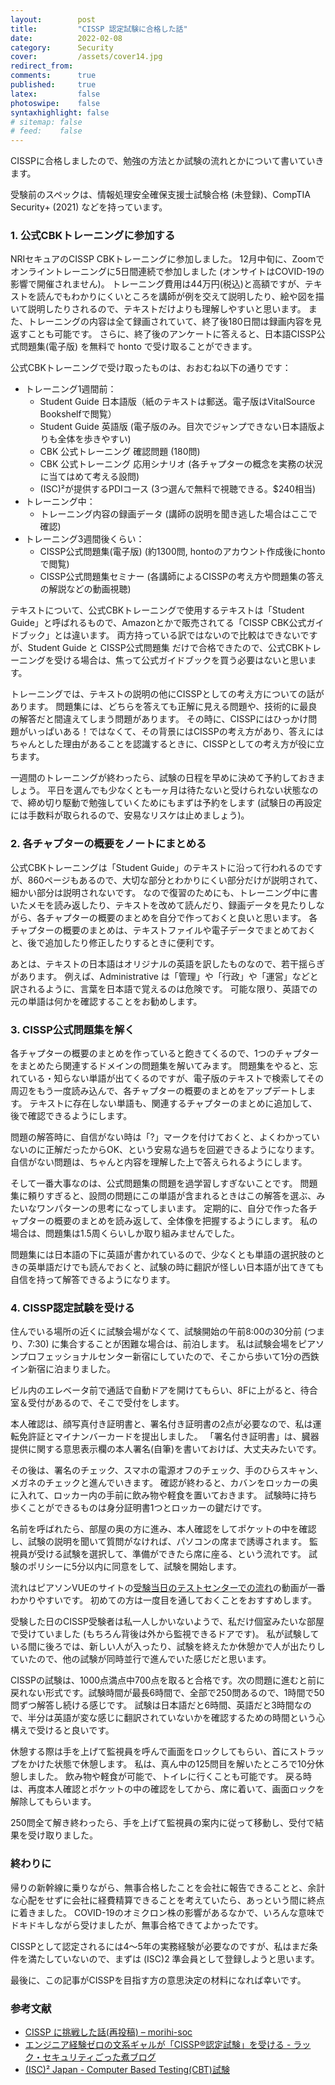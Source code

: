 ```yaml
---
layout:        post
title:         "CISSP 認定試験に合格した話"
date:          2022-02-08
category:      Security
cover:         /assets/cover14.jpg
redirect_from:
comments:      true
published:     true
latex:         false
photoswipe:    false
syntaxhighlight: false
# sitemap: false
# feed:    false
---
```


CISSPに合格しましたので、勉強の方法とか試験の流れとかについて書いていきます。

受験前のスペックは、情報処理安全確保支援士試験合格 (未登録)、CompTIA Security+ (2021) などを持っています。

### 1. 公式CBKトレーニングに参加する

NRIセキュアのCISSP CBKトレーニングに参加しました。
12月中旬に、Zoomでオンライントレーニングに5日間連続で参加しました (オンサイトはCOVID-19の影響で開催されません)。
トレーニング費用は44万円(税込)と高額ですが、テキストを読んでもわかりにくいところを講師が例を交えて説明したり、絵や図を描いて説明したりされるので、テキストだけよりも理解しやすいと思います。
また、トレーニングの内容は全て録画されていて、終了後180日間は録画内容を見返すことも可能です。
さらに、終了後のアンケートに答えると、日本語CISSP公式問題集(電子版) を無料で honto で受け取ることができます。

公式CBKトレーニングで受け取ったものは、おおむね以下の通りです：
- トレーニング1週間前：
  - Student Guide 日本語版（紙のテキストは郵送。電子版はVitalSource Bookshelfで閲覧）
  - Student Guide 英語版 (電子版のみ。目次でジャンプできない日本語版よりも全体を歩きやすい)
  - CBK 公式トレーニング 確認問題 (180問)
  - CBK 公式トレーニング 応用シナリオ (各チャプターの概念を実務の状況に当てはめて考える設問)
  - (ISC)²が提供するPDIコース (3つ選んで無料で視聴できる。$240相当)
- トレーニング中：
  - トレーニング内容の録画データ (講師の説明を聞き逃した場合はここで確認)
- トレーニング3週間後くらい：
  - CISSP公式問題集(電子版) (約1300問, hontoのアカウント作成後にhontoで閲覧)
  - CISSP公式問題集セミナー (各講師によるCISSPの考え方や問題集の答えの解説などの動画視聴)

テキストについて、公式CBKトレーニングで使用するテキストは「Student Guide」と呼ばれるもので、Amazonとかで販売されてる「CISSP CBK公式ガイドブック」とは違います。
両方持っている訳ではないので比較はできないですが、Student Guide と CISSP公式問題集 だけで合格できたので、公式CBKトレーニングを受ける場合は、焦って公式ガイドブックを買う必要はないと思います。

トレーニングでは、テキストの説明の他にCISSPとしての考え方についての話があります。
問題集には、どちらを答えても正解に見える問題や、技術的に最良の解答だと間違えてしまう問題があります。
その時に、CISSPにはひっかけ問題がいっぱいある！ではなくて、その背景にはCISSPの考え方があり、答えにはちゃんとした理由があることを認識するときに、CISSPとしての考え方が役に立ちます。

一週間のトレーニングが終わったら、試験の日程を早めに決めて予約しておきましょう。
平日を選んでも少なくとも一ヶ月は待たないと受けられない状態なので、締め切り駆動で勉強していくためにもまずは予約をします (試験日の再設定には手数料が取られるので、安易なリスケは止めましょう)。

### 2. 各チャプターの概要をノートにまとめる

公式CBKトレーニングは「Student Guide」のテキストに沿って行われるのですが、860ページもあるので、大切な部分とわかりにくい部分だけが説明されて、細かい部分は説明されないです。
なので復習のためにも、トレーニング中に書いたメモを読み返したり、テキストを改めて読んだり、録画データを見たりしながら、各チャプターの概要のまとめを自分で作っておくと良いと思います。
各チャプターの概要のまとめは、テキストファイルや電子データでまとめておくと、後で追加したり修正したりするときに便利です。

あとは、テキストの日本語はオリジナルの英語を訳したものなので、若干揺らぎがあります。
例えば、Administrative は「管理」や「行政」や「運営」などと訳されるように、言葉を日本語で覚えるのは危険です。
可能な限り、英語での元の単語は何かを確認することをお勧めします。

### 3. CISSP公式問題集を解く

各チャプターの概要のまとめを作っていると飽きてくるので、1つのチャプターをまとめたら関連するドメインの問題集を解いてみます。
問題集をやると、忘れている・知らない単語が出てくるのですが、電子版のテキストで検索してその周辺をもう一度読み込んで、各チャプターの概要のまとめをアップデートします。
テキストに存在しない単語も、関連するチャプターのまとめに追加して、後で確認できるようにします。

問題の解答時に、自信がない時は「?」マークを付けておくと、よくわかっていないのに正解だったからOK、という安易な過ちを回避できるようになります。
自信がない問題は、ちゃんと内容を理解した上で答えられるようにします。

そして一番大事なのは、公式問題集の問題を過学習しすぎないことです。
問題集に頼りすぎると、設問の問題にこの単語が含まれるときはこの解答を選ぶ、みたいなワンパターンの思考になってしまいます。
定期的に、自分で作った各チャプターの概要のまとめを読み返して、全体像を把握するようにします。
私の場合は、問題集は1.5周くらいしか取り組みませんでした。

問題集には日本語の下に英語が書かれているので、少なくとも単語の選択肢のときの英単語だけでも読んでおくと、試験の時に翻訳が怪しい日本語が出てきても自信を持って解答できるようになります。

### 4. CISSP認定試験を受ける

住んでいる場所の近くに試験会場がなくて、試験開始の午前8:00の30分前 (つまり、7:30) に集合することが困難な場合は、前泊します。
私は試験会場をピアソンプロフェッショナルセンター新宿にしていたので、そこから歩いて1分の西鉄イン新宿に泊まりました。

ビル内のエレベータ前で通話で自動ドアを開けてもらい、8Fに上がると、待合室＆受付があるので、そこで受付をします。

本人確認は、顔写真付き証明書と、署名付き証明書の2点が必要なので、私は運転免許証とマイナンバーカードを提出しました。
「署名付き証明書」は、臓器提供に関する意思表示欄の本人署名(自筆)を書いておけば、大丈夫みたいです。

その後は、署名のチェック、スマホの電源オフのチェック、手のひらスキャン、メガネのチェックと進んでいきます。
確認が終わると、カバンをロッカーの奥に入れて、ロッカー内の手前に飲み物や軽食を置いておきます。
試験時に持ち歩くことができるものは身分証明書1つとロッカーの鍵だけです。

名前を呼ばれたら、部屋の奥の方に進み、本人確認をしてポケットの中を確認し、試験の説明を聞いて質問がなければ、パソコンの席まで誘導されます。
監視員が受ける試験を選択して、準備ができたら席に座る、という流れです。
試験のポリシーに5分以内に同意をして、試験を開始します。

流れはピアソンVUEのサイトの[受験当日のテストセンターでの流れ](https://www.pearsonvue.co.jp/Test-takers/security.aspx)の動画が一番わかりやすいです。
初めての方は一度目を通しておくことをおすすめします。

受験した日のCISSP受験者は私一人しかいないようで、私だけ個室みたいな部屋で受けていました (もちろん背後は外から監視できるドアです)。
私が試験している間に後ろでは、新しい人が入ったり、試験を終えたか休憩かで人が出たりしていたので、他の試験が同時並行で進んでいた感じだと思います。

CISSPの試験は、1000点満点中700点を取ると合格です。次の問題に進むと前に戻れない形式です。試験時間が最長6時間で、全部で250問あるので、1時間で50問ずつ解答し続ける感じです。
試験は日本語だと6時間、英語だと3時間なので、半分は英語が変な感じに翻訳されていないかを確認するための時間という心構えで受けると良いです。

休憩する際は手を上げて監視員を呼んで画面をロックしてもらい、首にストラップをかけた状態で休憩します。
私は、真ん中の125問目を解いたところで10分休憩しました。
飲み物や軽食が可能で、トイレに行くことも可能です。
戻る時は、再度本人確認とポケットの中の確認をしてから、席に着いて、画面ロックを解除してもらいます。

250問全て解き終わったら、手を上げて監視員の案内に従って移動し、受付で結果を受け取りました。

### 終わりに

帰りの新幹線に乗りながら、無事合格したことを会社に報告できることと、余計な心配をせずに会社に経費精算できることを考えていたら、あっという間に終点に着きました。
COVID-19のオミクロン株の影響があるなかで、いろんな意味でドキドキしながら受けましたが、無事合格できてよかったです。

CISSPとして認定されるには4〜5年の実務経験が必要なのですが、私はまだ条件を満たしていないので、まずは (ISC)2 準会員として登録しようと思います。

最後に、この記事がCISSPを目指す方の意思決定の材料になれば幸いです。

### 参考文献

- [CISSP に挑戦した話(再投稿) – morihi-soc](https://www.morihi-soc.net/?p=83)
- [エンジニア経験ゼロの文系ギャルが「CISSP®認定試験」を受ける - ラック・セキュリティごった煮ブログ](https://devblog.lac.co.jp/entry/20220117)
- [(ISC)² Japan - Computer Based Testing(CBT)試験](https://japan.isc2.org/examination_application.html)

